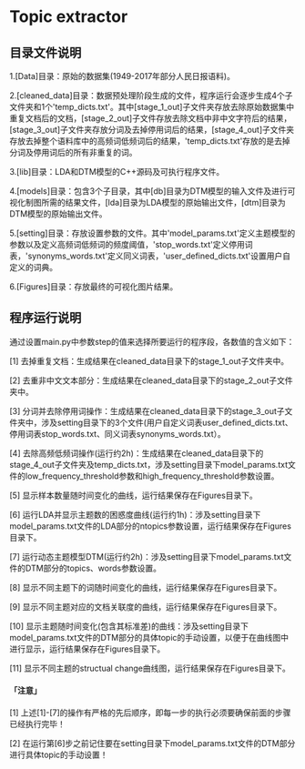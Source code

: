 # Topic extractor


## 目录文件说明

1.[Data]目录：原始的数据集(1949-2017年部分人民日报语料)。

2.[cleaned_data]目录：数据预处理阶段生成的文件，程序运行会逐步生成4个子文件夹和1个'temp_dicts.txt'。其中[stage_1_out]子文件夹存放去除原始数据集中重复文档后的文档，[stage_2_out]子文件存放去除文档中非中文字符后的结果，[stage_3_out]子文件夹存放分词及去掉停用词后的结果，[stage_4_out]子文件夹存放去掉整个语料库中的高频词低频词后的结果，'temp_dicts.txt'存放的是去掉分词及停用词后的所有非重复的词。

3.[lib]目录：LDA和DTM模型的C++源码及可执行程序文件。

4.[models]目录：包含3个子目录，其中[db]目录为DTM模型的输入文件及进行可视化制图所需的结果文件，[lda]目录为LDA模型的原始输出文件，[dtm]目录为DTM模型的原始输出文件。

5.[setting]目录：存放设置参数的文件。其中'model_params.txt'定义主题模型的参数以及定义高频词低频词的频度阈值，'stop_words.txt'定义停用词表，'synonyms_words.txt'定义同义词表，'user_defined_dicts.txt'设置用户自定义的词典。

6.[Figures]目录：存放最终的可视化图片结果。

## 程序运行说明

通过设置main.py中参数step的值来选择所要运行的程序段，各数值的含义如下：

[1] 去掉重复文档：生成结果在cleaned_data目录下的stage_1_out子文件夹中。

[2] 去重非中文文本部分：生成结果在cleaned_data目录下的stage_2_out子文件夹中。

[3] 分词并去除停用词操作：生成结果在cleaned_data目录下的stage_3_out子文件夹中，涉及setting目录下的3个文件(用户自定义词表user_defined_dicts.txt、停用词表stop_words.txt、同义词表synonyms_words.txt）。

[4] 去除高频低频词操作(运行约2h)：生成结果在cleaned_data目录下的stage_4_out子文件夹及temp_dicts.txt，涉及setting目录下model_params.txt文件的low_frequency_threshold参数和high_frequency_threshold参数设置。

[5] 显示样本数量随时间变化的曲线，运行结果保存在Figures目录下。

[6] 运行LDA并显示主题数的困惑度曲线(运行约1h)：涉及setting目录下model_params.txt文件的LDA部分的ntopics参数设置，运行结果保存在Figures目录下。

[7] 运行动态主题模型DTM(运行约2h)：涉及setting目录下model_params.txt文件的DTM部分的topics、words参数设置。

[8] 显示不同主题下的词随时间变化的曲线，运行结果保存在Figures目录下。

[9] 显示不同主题对应的文档关联度的曲线，运行结果保存在Figures目录下。

[10] 显示主题随时间变化(包含其标准差)的曲线：涉及setting目录下model_params.txt文件的DTM部分的具体topic的手动设置，以便于在曲线图中进行显示，运行结果保存在Figures目录下。

[11] 显示不同主题的structual change曲线图，运行结果保存在Figures目录下。

#### 「注意」

[1] 上述[1]-[7]的操作有严格的先后顺序，即每一步的执行必须要确保前面的步骤已经执行完毕！

[2] 在运行第[6]步之前记住要在setting目录下model_params.txt文件的DTM部分进行具体topic的手动设置！
